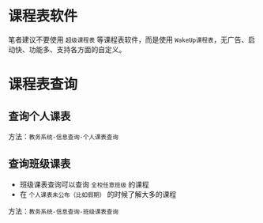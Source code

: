 # 课程表软件
笔者建议不要使用 `超级课程表` 等课程表软件，而是使用 `WakeUp课程表`，无广告、启动快、功能多、支持各方面的自定义。

# 课程表查询

## 查询个人课表

方法：`教务系统-信息查询-个人课表查询`

## 查询班级课表

- 班级课表查询可以查询 `全校任意班级` 的课程
- 在 `个人课表未公布（比如假期）` 的时候了解大多的课程

方法：`教务系统-信息查询-班级课表查询`
